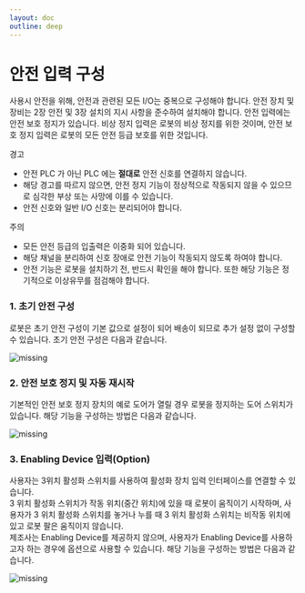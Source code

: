 ```yaml
---
layout: doc
outline: deep
---
```


# 안전 입력 구성

사용시 안전을 위해, 안전과 관련된 모든 I/O는 중복으로 구성해야 합니다. 안전 장치 및 장비는 2장 안전 및 3장 설치의 지시 사항을 준수하여 설치해야 합니다. 안전 입력에는 안전 보호 정지가 있습니다. 비상 정지 입력은 로봇의 비상 정지를 위한 것이며, 안전 보호 정지 입력은 로봇의 모든 안전 등급 보호를 위한 것입니다.

<div class="danger custom-block">
  <p class="custom-block-title">경고</p>
  <ul>
    <li>안전 PLC 가 아닌 PLC 에는 <b>절대로</b> 안전 신호를 연결하지 않습니다.</li>
    <li>해당 경고를 따르지 않으면, 안전 정지 기능이 정상적으로 작동되지 않을 수 있으므로 심각한 부상 또는 사망에 이를 수 있습니다.</li>
    <li>안전 신호와 일반 I/O 신호는 분리되어야 합니다.</li>
  </ul>
</div>

<div class="warning custom-block">
  <p class="custom-block-title">주의</p>
  <ul>
    <li>모든 안전 등급의 입출력은 이중화 되어 있습니다.</li>
    <li>해당 채널을 분리하여 신호 장애로 안전 기능이 작동되지 않도록 하여야 합니다.</li>
    <li>안전 기능은 로봇을 설치하기 전, 반드시 확인을 해야 합니다. 또한 해당 기능은 정기적으로 이상유무를 점검해야 합니다.</li>
  </ul>
</div>

### 1. 초기 안전 구성

로봇은 초기 안전 구성이 기본 값으로 설정이 되어 배송이 되므로 추가 설정 없이 구성할 수 있습니다. 초기 안전 구성은 다음과 같습니다.

![missing](/manual/common/installation/8-1.png)

### 2. 안전 보호 정지 및 자동 재시작

기본적인 안전 보호 정지 장치의 예로 도어가 열릴 경우 로봇을 정지하는 도어 스위치가 있습니다. 해당 기능을 구성하는 방법은 다음과 같습니다.

![missing](/manual/common/installation/8-2.png)

### 3. Enabling Device 입력(Option)

사용자는 3위치 활성화 스위치를 사용하여 활성화 장치 입력 인터페이스를 연결할 수 있습니다.<br>
3 위치 활성화 스위치가 작동 위치(중간 위치)에 있을 때 로봇이 움직이기 시작하며, 사용자가 3 위치 활성화 스위치를 놓거나 누를 때 3 위치 활성화 스위치는 비작동 위치에 있고 로봇 팔은 움직이지 않습니다.<br>
제조사는 Enabling Device를 제공하지 않으며, 사용자가 Enabling Device를 사용하고자 하는 경우에 옵션으로 사용할 수 있습니다. 해당 기능을 구성하는 방법은 다음과 같습니다.

![missing](/manual/common/installation/8-3.png)
